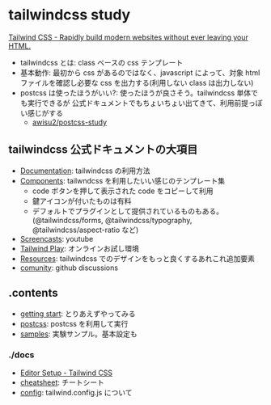 # tailwindcss study

[Tailwind CSS \- Rapidly build modern websites without ever leaving your HTML\.](https://tailwindcss.com/)

- tailwindcss とは: class ベースの css テンプレート
- 基本動作: 最初から css があるのではなく、javascript によって、対象 html ファイルを確認し必要な css を出力する(利用しない class は出力しない)
- postcss は使ったほうがいい?: 使ったほうが良さそう。tailwindcss 単体でも実行できるが 公式ドキュメントでもちょいちょい出てきて、利用前提っぽい感じがする
  - [awisu2/postcss\-study](https://github.com/awisu2/postcss-study)

## tailwindcss 公式ドキュメントの大項目

- [Documentation](https://tailwindcss.com/docs/installation): tailwindcss の利用方法
- [Components](https://tailwindui.com/): tailwndcss を利用したいい感じのテンプレート集
  - code ボタンを押して表示された code をコピーして利用
  - 鍵アイコンが付いたものは有料
  - デフォルトでプラグインとして提供されているものもある。(@tailwindcss/forms, @tailwindcss/typography, @tailwindcss/aspect-ratio など)
- [Screencasts](https://www.youtube.com/tailwindlabs): youtube
- [Tailwind Play](https://play.tailwindcss.com/): オンラインお試し環境
- [Resources](https://tailwindcss.com/resources): tailwindcss でのデザインをもっと良くするあれこれ追加要素
- [comunity](https://github.com/tailwindlabs/tailwindcss/discussions): github discussions

## .contents

- [getting start](./gettingStart): とりあえずやってみる
- [postcss](./withpostcss): postcss を利用して実行
- [samples](./samples): 実験サンプル。基本設定も

### ./docs

- [Editor Setup \- Tailwind CSS](https://tailwindcss.com/docs/editor-setup)
- [cheatsheet](./docs/cheatsheet.md): チートシート
- [config](./docs/config.md): tailwind.config.js について
